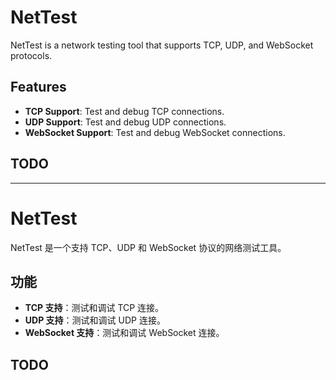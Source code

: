 # NetTest

NetTest is a network testing tool that supports TCP, UDP, and WebSocket protocols.

## Features

- **TCP Support**: Test and debug TCP connections.
- **UDP Support**: Test and debug UDP connections.
- **WebSocket Support**: Test and debug WebSocket connections.

## TODO

---

# NetTest

NetTest 是一个支持 TCP、UDP 和 WebSocket 协议的网络测试工具。

## 功能

- **TCP 支持**：测试和调试 TCP 连接。
- **UDP 支持**：测试和调试 UDP 连接。
- **WebSocket 支持**：测试和调试 WebSocket 连接。

## TODO
